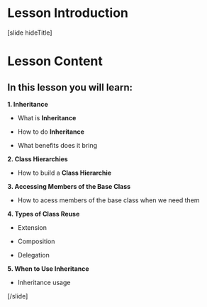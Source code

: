 # Lesson Introduction

[slide hideTitle]

# Lesson Content

## In this lesson you will learn:

**1. Inheritance**

- What is **Inheritance**

- How to do **Inheritance**

- What benefits does it bring

**2. Class Hierarchies**

- How to build a **Class Hierarchie**

**3. Accessing Members of the Base Class**

- How to acess members of the base class when we need them

**4. Types of Class Reuse**

- Extension

- Composition

- Delegation

**5. When to Use Inheritance**

- Inheritance usage
    
[/slide]
